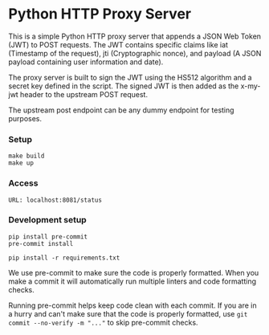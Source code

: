 # Python HTTP Proxy Server

This is a simple Python HTTP proxy server that appends a JSON Web Token (JWT) to POST requests. The JWT contains specific claims like iat (Timestamp of the request), jti (Cryptographic nonce), and payload (A JSON payload containing user information and date).

The proxy server is built to sign the JWT using the HS512 algorithm and a secret key defined in the script. The signed JWT is then added as the x-my-jwt header to the upstream POST request.

The upstream post endpoint can be any dummy endpoint for testing purposes.


### Setup
```shell
make build
make up
```

### Access
```
URL: localhost:8081/status
```

### Development setup
```shell
pip install pre-commit
pre-commit install

pip install -r requirements.txt
```
We use pre-commit to make sure the code is properly formatted.
When you make a commit it will automatically run multiple linters
and code formatting checks.

Running pre-commit helps keep code clean with each commit.
If you are in a hurry and can't make sure that the code is properly formatted,
use `git commit --no-verify -m "..."` to skip pre-commit checks.
